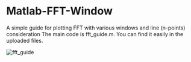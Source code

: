 # Matlab-FFT-Window
A simple guide for plotting FFT with various windows and line (n-points) consideration
The main code is fft_guide.m. You can find it easily in the uploaded files.

![fft_guide](https://user-images.githubusercontent.com/49233349/213918905-d9e088b5-6cec-4922-9d61-6f43acd6b0bf.jpg)
